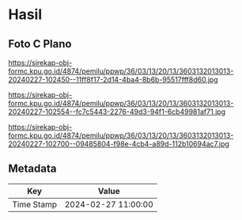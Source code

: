 # Hasil

## Foto C Plano

https://sirekap-obj-formc.kpu.go.id/4874/pemilu/ppwp/36/03/13/20/13/3603132013013-20240227-102450--11ff8f17-2d14-4ba4-8b6b-95517fff8d60.jpg

https://sirekap-obj-formc.kpu.go.id/4874/pemilu/ppwp/36/03/13/20/13/3603132013013-20240227-102554--fc7c5443-2276-49d3-94f1-6cb49981af71.jpg

https://sirekap-obj-formc.kpu.go.id/4874/pemilu/ppwp/36/03/13/20/13/3603132013013-20240227-102700--09485804-f98e-4cb4-a89d-112b10694ac7.jpg


## Metadata

| Key        | Value               |
| ---------- | ------------------- |
| Time Stamp | 2024-02-27 11:00:00 |



